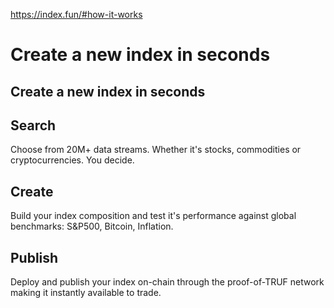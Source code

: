 https://index.fun/#how-it-works
# Create a new index in seconds

## Create a new index in seconds

## Search
Choose from 20M+ data streams. Whether it's stocks, commodities or cryptocurrencies. You decide.

## Create
Build your index composition and test it's performance against global benchmarks: S&P500, Bitcoin, Inflation.

## Publish
Deploy and publish your index on-chain through the proof-of-TRUF network making it instantly available to trade.